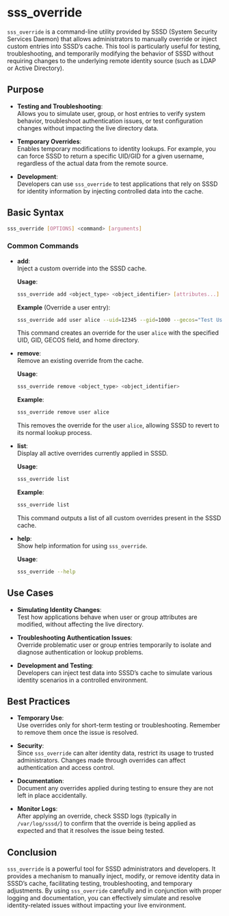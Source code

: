 # sss_override

`sss_override` is a command-line utility provided by SSSD (System Security Services Daemon) that allows administrators to manually override or inject custom entries into SSSD’s cache. This tool is particularly useful for testing, troubleshooting, and temporarily modifying the behavior of SSSD without requiring changes to the underlying remote identity source (such as LDAP or Active Directory).

## Purpose

- **Testing and Troubleshooting**:  
  Allows you to simulate user, group, or host entries to verify system behavior, troubleshoot authentication issues, or test configuration changes without impacting the live directory data.

- **Temporary Overrides**:  
  Enables temporary modifications to identity lookups. For example, you can force SSSD to return a specific UID/GID for a given username, regardless of the actual data from the remote source.

- **Development**:  
  Developers can use `sss_override` to test applications that rely on SSSD for identity information by injecting controlled data into the cache.

## Basic Syntax

```bash
sss_override [OPTIONS] <command> [arguments]
```

### Common Commands

- **add**:  
  Inject a custom override into the SSSD cache.
  
  **Usage**:
  ```bash
  sss_override add <object_type> <object_identifier> [attributes...]
  ```
  **Example** (Override a user entry):
  ```bash
  sss_override add user alice --uid=12345 --gid=1000 --gecos="Test User" --home="/home/alice"
  ```
  This command creates an override for the user `alice` with the specified UID, GID, GECOS field, and home directory.

- **remove**:  
  Remove an existing override from the cache.
  
  **Usage**:
  ```bash
  sss_override remove <object_type> <object_identifier>
  ```
  **Example**:
  ```bash
  sss_override remove user alice
  ```
  This removes the override for the user `alice`, allowing SSSD to revert to its normal lookup process.

- **list**:  
  Display all active overrides currently applied in SSSD.
  
  **Usage**:
  ```bash
  sss_override list
  ```
  **Example**:
  ```bash
  sss_override list
  ```
  This command outputs a list of all custom overrides present in the SSSD cache.

- **help**:  
  Show help information for using `sss_override`.
  
  **Usage**:
  ```bash
  sss_override --help
  ```

## Use Cases

- **Simulating Identity Changes**:  
  Test how applications behave when user or group attributes are modified, without affecting the live directory.

- **Troubleshooting Authentication Issues**:  
  Override problematic user or group entries temporarily to isolate and diagnose authentication or lookup problems.

- **Development and Testing**:  
  Developers can inject test data into SSSD’s cache to simulate various identity scenarios in a controlled environment.

## Best Practices

- **Temporary Use**:  
  Use overrides only for short-term testing or troubleshooting. Remember to remove them once the issue is resolved.
  
- **Security**:  
  Since `sss_override` can alter identity data, restrict its usage to trusted administrators. Changes made through overrides can affect authentication and access control.

- **Documentation**:  
  Document any overrides applied during testing to ensure they are not left in place accidentally.

- **Monitor Logs**:  
  After applying an override, check SSSD logs (typically in `/var/log/sssd/`) to confirm that the override is being applied as expected and that it resolves the issue being tested.

## Conclusion

`sss_override` is a powerful tool for SSSD administrators and developers. It provides a mechanism to manually inject, modify, or remove identity data in SSSD’s cache, facilitating testing, troubleshooting, and temporary adjustments. By using `sss_override` carefully and in conjunction with proper logging and documentation, you can effectively simulate and resolve identity-related issues without impacting your live environment.
